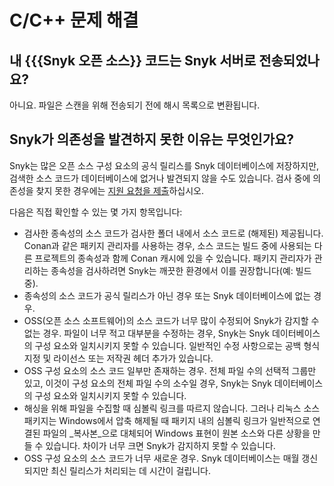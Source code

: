 # C/C++ 문제 해결

## **내 {{{Snyk 오픈 소스}} 코드는 Snyk 서버로 전송되었나요?**

아니요. 파일은 스캔을 위해 전송되기 전에 해시 목록으로 변환됩니다.

## **Snyk가 의존성을 발견하지 못한 이유는 무엇인가요?**

Snyk는 많은 오픈 소스 구성 요소의 공식 릴리스를 Snyk 데이터베이스에 저장하지만, 검색한 소스 코드가 데이터베이스에 없거나 발견되지 않을 수도 있습니다. 검사 중에 의존성을 찾지 못한 경우에는 [지원 요청을 제출](https://support.snyk.io)하십시오.

다음은 직접 확인할 수 있는 몇 가지 항목입니다:

* 검사한 종속성의 소스 코드가 검사한 폴더 내에서 소스 코드로 (해제된) 제공됩니다. Conan과 같은 패키지 관리자를 사용하는 경우, 소스 코드는 빌드 중에 사용되는 다른 프로젝트의 종속성과 함께 Conan 캐시에 있을 수 있습니다. 패키지 관리자가 관리하는 종속성을 검사하려면 Snyk는 깨끗한 환경에서 이를 권장합니다(예: 빌드 중).
* 종속성의 소스 코드가 공식 릴리스가 아닌 경우 또는 Snyk 데이터베이스에 없는 경우.
* OSS(오픈 소스 소프트웨어)의 소스 코드가 너무 많이 수정되어 Snyk가 감지할 수 없는 경우. 파일이 너무 적고 대부분을 수정하는 경우, Snyk는 Snyk 데이터베이스의 구성 요소와 일치시키지 못할 수 있습니다. 일반적인 수정 사항으로는 공백 형식 지정 및 라이선스 또는 저작권 헤더 추가가 있습니다.
* OSS 구성 요소의 소스 코드 일부만 존재하는 경우. 전체 파일 수의 선택적 그룹만 있고, 이것이 구성 요소의 전체 파일 수의 소수일 경우, Snyk는 Snyk 데이터베이스의 구성 요소와 일치시키지 못할 수 있습니다.
* 해싱을 위해 파일을 수집할 때 심볼릭 링크를 따르지 않습니다. 그러나 리눅스 소스 패키지는 Windows에서 압축 해제될 때 패키지 내의 심볼릭 링크가 일반적으로 연결된 파일의 _복사본_으로 대체되어 Windows 표현이 원본 소스와 다른 상황을 만들 수 있습니다. 차이가 너무 크면 Snyk가 감지하지 못할 수 있습니다.
* OSS 구성 요소의 소스 코드가 너무 새로운 경우. Snyk 데이터베이스는 매월 갱신되지만 최신 릴리스가 처리되는 데 시간이 걸립니다.